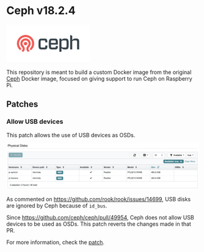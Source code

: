 # Ceph v18.2.4

<picture>
  <source media="(prefers-color-scheme: dark)" srcset="/media/CephLogoDark@2x.png">
  <source media="(prefers-color-scheme: light)" srcset="/media/CephLogoLight@2x.png">
  <img alt="Ceph logo" src="/media/CephLogoLight@2x.png" height="100px">
</picture>

This repository is meant to build a custom Docker image from the original [Ceph](https://github.com/ceph/ceph) Docker image, focused on giving support to run Ceph on Raspberry Pi.

## Patches

### Allow USB devices

This patch allows the use of USB devices as OSDs.

![Available Physical Disks](media/AvailablePhysicalDisks@2x.png)

As commented on https://github.com/rook/rook/issues/14699, USB disks are ignored by Ceph because of `id_bus`.

Since https://github.com/ceph/ceph/pull/49954, Ceph does not allow USB devices to be used as OSDs. This patch reverts the changes made in that PR.

For more information, check the [patch](patches/allow-usb-devices.py).
